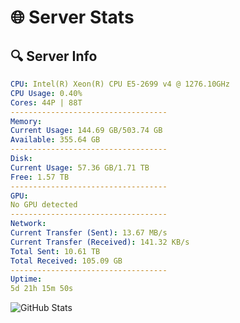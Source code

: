 # 🌐 Server Stats
## 🔍 Server Info
```yaml
CPU: Intel(R) Xeon(R) CPU E5-2699 v4 @ 1276.10GHz
CPU Usage: 0.40%
Cores: 44P | 88T
-----------------------------------
Memory:
Current Usage: 144.69 GB/503.74 GB
Available: 355.64 GB
-----------------------------------
Disk:
Current Usage: 57.36 GB/1.71 TB
Free: 1.57 TB
-----------------------------------
GPU:
No GPU detected
-----------------------------------
Network:
Current Transfer (Sent): 13.67 MB/s
Current Transfer (Received): 141.32 KB/s
Total Sent: 10.61 TB
Total Received: 105.09 GB
-----------------------------------
Uptime:
5d 21h 15m 50s
```
![GitHub Stats](https://img.shields.io/badge/Updated-2025-03-13_18:38:39-blue)